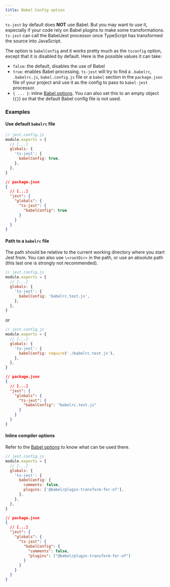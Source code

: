 ```yaml
---
title: Babel Config option
---
```


`ts-jest` by default does **NOT** use Babel. But you may want to use it, especially if your code rely on Babel plugins to make some transformations. `ts-jest` can call the BabelJest processor once TypeScript has transformed the source into JavaScript.

The option is `babelConfig` and it works pretty much as the `tsconfig` option, except that it is disabled by default. Here is the possible values it can take:

- `false`: the default, disables the use of Babel
- `true`: enables Babel processing. `ts-jest` will try to find a `.babelrc`, `.babelrc.js`, `babel.config.js` file or a `babel` section in the `package.json` file of your project and use it as the config to pass to `babel-jest` processor.
- `{ ... }`: inline [Babel options](https://babeljs.io/docs/en/next/options). You can also set this to an empty object (`{}`) so that the default Babel config file is not used.

### Examples

#### Use default `babelrc` file

```js
// jest.config.js
module.exports = {
  // [...]
  globals: {
    'ts-jest': {
      babelConfig: true,
    },
  },
}
```

```json
// package.json
{
  // [...]
  "jest": {
    "globals": {
      "ts-jest": {
        "babelConfig": true
      }
    }
  }
}
```

#### Path to a `babelrc` file

The path should be relative to the current working directory where you start Jest from. You can also use `\<rootDir>` in the path, or use an absolute path (this last one is strongly not recommended).

```js
// jest.config.js
module.exports = {
  // [...]
  globals: {
    'ts-jest': {
      babelConfig: 'babelrc.test.js',
    },
  },
}
```

or

```js
// jest.config.js
module.exports = {
  // [...]
  globals: {
    'ts-jest': {
      babelConfig: require('./babelrc.test.js'),
    },
  },
}
```

```json
// package.json
{
  // [...]
  "jest": {
    "globals": {
      "ts-jest": {
        "babelConfig": "babelrc.test.js"
      }
    }
  }
}
```

#### Inline compiler options

Refer to the [Babel options](https://babeljs.io/docs/en/next/options) to know what can be used there.

```js
// jest.config.js
module.exports = {
  // [...]
  globals: {
    'ts-jest': {
      babelConfig: {
        comments: false,
        plugins: ['@babel/plugin-transform-for-of'],
      },
    },
  },
}
```

```json
// package.json
{
  // [...]
  "jest": {
    "globals": {
      "ts-jest": {
        "babelConfig": {
          "comments": false,
          "plugins": ["@babel/plugin-transform-for-of"]
        }
      }
    }
  }
}
```
